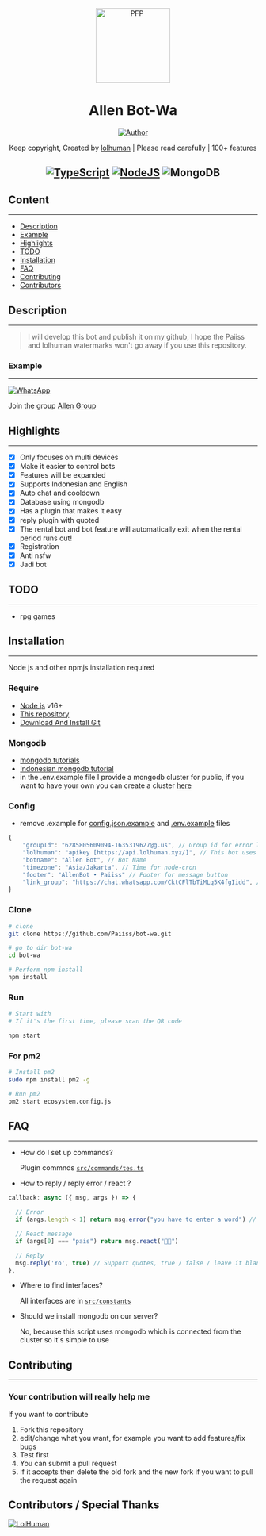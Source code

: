 <div align="center">
<img src="https://i.ibb.co/DwZzvGK/allenss.jpg" width="150" height="150" border="0" alt="PFP">

# Allen Bot-Wa

<p align="center">
  <a href="https://github.com/Paiiss"><img title="Author" src="https://img.shields.io/badge/Author-Paiiss-blue.svg?style=for-the-badge&logo=github" /></a>
</p>

Keep copyright, Created by [lolhuman](https://api.lolhuman.xyz/) | Please read carefully | 100+ features

## [![TypeScript](https://img.shields.io/badge/TypeScript-007ACC?style=for-the-badge&logo=typescript&logoColor=white)](https://www.typescriptlang.org/) [![NodeJS](https://img.shields.io/badge/Node.js-43853D?style=for-the-badge&logo=node.js&logoColor=white)](https://nodejs.org/) ![MongoDB](https://img.shields.io/badge/MongoDB-4EA94B?style=for-the-badge&logo=mongodb&logoColor=white)

</div>

## Content

---

-   [Description](#description)
-   [Example](#example)
-   [Highlights](#highlights)
-   [TODO](#todo)
-   [Installation](#installation)
-   [FAQ](#faq)
-   [Contributing](#contributing)
-   [Contributors](#contributors)

## Description

---

> I will develop this bot and publish it on my github, I hope the Paiiss and lolhuman watermarks won't go away if you use this repository.

### Example

---

[![WhatsApp](https://img.shields.io/badge/WhatsApp-25D366?style=for-the-badge&logo=whatsapp&logoColor=white)](https://wa.me/6285667606389)

Join the group [Allen Group](https://chat.whatsapp.com/CktCFlTbTiMLq5K4fgIidd)

## Highlights

---

-   [x] Only focuses on multi devices
-   [x] Make it easier to control bots
-   [x] Features will be expanded
-   [x] Supports Indonesian and English
-   [x] Auto chat and cooldown
-   [x] Database using mongodb
-   [x] Has a plugin that makes it easy
-   [x] reply plugin with quoted
-   [x] The rental bot and bot feature will automatically exit when the rental period runs out!
-   [x] Registration
-   [x] Anti nsfw
-   [x] Jadi bot

## TODO

---

-   rpg games

## Installation

---

Node js and other npmjs installation required

### Require

-   [Node js](https://nodejs.org/en/) v16+
-   [This repository](https://github.com/Paiiss/bot-wa)
-   [Download And Install Git](https://git-scm.com/downloads)

### Mongodb

-   [mongodb tutorials](https://www.mongodb.com/developer/languages/javascript/node-crud-tutorial/)
-   [Indonesian mongodb tutorial](https://www.petanikode.com/tutorial-dasar-mongodb/)
-   in the .env.example file I provide a mongodb cluster for public, if you want to have your own you can create a cluster [here](https://www.mongodb.com/)

### Config

-   remove .example for [config.json.example](https://github.com/Paiiss/bot-wa/blob/master/config.json.example) and [.env.example](https://github.com/Paiiss/bot-wa/blob/master/.env.example) files

```ts
{
    "groupId": "6285805609094-1635319627@​g.us", // Group id for error log
    "lolhuman": "apikey [https://api.lolhuman.xyz/]", // This bot uses some API from lolhuman
    "botname": "Allen Bot", // Bot Name
    "timezone": "Asia/Jakarta", // Time for node-cron
    "footer": "AllenBot • Paiiss" // Footer for message button
    "link_group": "https://chat.whatsapp.com/CktCFlTbTiMLq5K4fgIidd", // link group
}
```

### Clone

```bash
# clone
git clone https://github.com/Paiiss/bot-wa.git

# go to dir bot-wa
cd bot-wa

# Perform npm install
npm install
```

### Run

```bash
# Start with
# If it's the first time, please scan the QR code

npm start
```

### For pm2

```bash
# Install pm2
sudo npm install pm2 -g

# Run pm2
pm2 start ecosystem.config.js
```

## FAQ

---

-   How do I set up commands?

    Plugin commnds [`src/commands/tes.ts`](https://github.com/Paiiss/bot-wa/blob/master/src/commands/test.ts)

-   How to reply / reply error / react ?

```ts
callback: async ({ msg, args }) => {

  // Error
  if (args.length < 1) return msg.error("you have to enter a word") // This is useful if the limit is used, if the command fails to be received by the user, the limit will not be used

  // React message
  if (args[0] === "pais") return msg.react("👍🏻")

  // Reply
  msg.reply('Yo', true) // Support quotes, true / false / leave it blank msg.reply('Yo')
},

```

-   Where to find interfaces?

    All interfaces are in [`src/constants`](https://github.com/Paiiss/bot-wa/blob/master/src/constants)

*   Should we install mongodb on our server?

    No, because this script uses mongodb which is connected from the cluster so it's simple to use

## Contributing

---

### Your contribution will really help me

If you want to contribute

1. Fork this repository
2. edit/change what you want, for example you want to add features/fix bugs
3. Test first
4. You can submit a pull request
5. If it accepts then delete the old fork and the new fork if you want to pull the request again

## Contributors / Special Thanks

[![LolHuman](https://github.com/LoL-Human.png?size=100)](https://github.com/LoL-Human)
